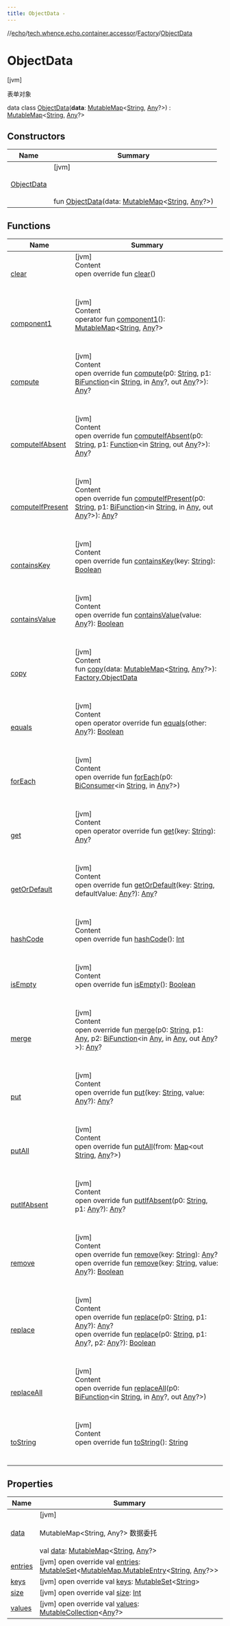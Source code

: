 ```yaml
---
title: ObjectData -
---
```

//[echo](../../../index.md)/[tech.whence.echo.container.accessor](../../index.md)/[Factory](../index.md)/[ObjectData](index.md)



# ObjectData  
 [jvm] 

表单对象

data class [ObjectData](index.md)(**data**: [MutableMap](https://kotlinlang.org/api/latest/jvm/stdlib/kotlin.collections/-mutable-map/index.html)<[String](https://kotlinlang.org/api/latest/jvm/stdlib/kotlin/-string/index.html), [Any](https://kotlinlang.org/api/latest/jvm/stdlib/kotlin/-any/index.html)?>) : [MutableMap](https://kotlinlang.org/api/latest/jvm/stdlib/kotlin.collections/-mutable-map/index.html)<[String](https://kotlinlang.org/api/latest/jvm/stdlib/kotlin/-string/index.html), [Any](https://kotlinlang.org/api/latest/jvm/stdlib/kotlin/-any/index.html)?>    


## Constructors  
  
|  Name|  Summary| 
|---|---|
| [ObjectData](-object-data.md)|  [jvm] <br><br><br><br>fun [ObjectData](-object-data.md)(data: [MutableMap](https://kotlinlang.org/api/latest/jvm/stdlib/kotlin.collections/-mutable-map/index.html)<[String](https://kotlinlang.org/api/latest/jvm/stdlib/kotlin/-string/index.html), [Any](https://kotlinlang.org/api/latest/jvm/stdlib/kotlin/-any/index.html)?>)   <br>


## Functions  
  
|  Name|  Summary| 
|---|---|
| [clear](index.md#kotlin.collections/MutableMap/clear/#/PointingToDeclaration/)| [jvm]  <br>Content  <br>open override fun [clear](index.md#kotlin.collections/MutableMap/clear/#/PointingToDeclaration/)()  <br><br><br>
| [component1](component1.md)| [jvm]  <br>Content  <br>operator fun [component1](component1.md)(): [MutableMap](https://kotlinlang.org/api/latest/jvm/stdlib/kotlin.collections/-mutable-map/index.html)<[String](https://kotlinlang.org/api/latest/jvm/stdlib/kotlin/-string/index.html), [Any](https://kotlinlang.org/api/latest/jvm/stdlib/kotlin/-any/index.html)?>  <br><br><br>
| [compute](index.md#kotlin.collections/MutableMap/compute/#kotlin.String#java.util.function.BiFunction[kotlin.String,kotlin.Any?,kotlin.Any?]/PointingToDeclaration/)| [jvm]  <br>Content  <br>open override fun [compute](index.md#kotlin.collections/MutableMap/compute/#kotlin.String#java.util.function.BiFunction[kotlin.String,kotlin.Any?,kotlin.Any?]/PointingToDeclaration/)(p0: [String](https://kotlinlang.org/api/latest/jvm/stdlib/kotlin/-string/index.html), p1: [BiFunction](https://docs.oracle.com/javase/8/docs/api/java/util/function/BiFunction.html)<in [String](https://kotlinlang.org/api/latest/jvm/stdlib/kotlin/-string/index.html), in [Any](https://kotlinlang.org/api/latest/jvm/stdlib/kotlin/-any/index.html)?, out [Any](https://kotlinlang.org/api/latest/jvm/stdlib/kotlin/-any/index.html)?>): [Any](https://kotlinlang.org/api/latest/jvm/stdlib/kotlin/-any/index.html)?  <br><br><br>
| [computeIfAbsent](index.md#kotlin.collections/MutableMap/computeIfAbsent/#kotlin.String#java.util.function.Function[kotlin.String,kotlin.Any?]/PointingToDeclaration/)| [jvm]  <br>Content  <br>open override fun [computeIfAbsent](index.md#kotlin.collections/MutableMap/computeIfAbsent/#kotlin.String#java.util.function.Function[kotlin.String,kotlin.Any?]/PointingToDeclaration/)(p0: [String](https://kotlinlang.org/api/latest/jvm/stdlib/kotlin/-string/index.html), p1: [Function](https://docs.oracle.com/javase/8/docs/api/java/util/function/Function.html)<in [String](https://kotlinlang.org/api/latest/jvm/stdlib/kotlin/-string/index.html), out [Any](https://kotlinlang.org/api/latest/jvm/stdlib/kotlin/-any/index.html)?>): [Any](https://kotlinlang.org/api/latest/jvm/stdlib/kotlin/-any/index.html)?  <br><br><br>
| [computeIfPresent](index.md#kotlin.collections/MutableMap/computeIfPresent/#kotlin.String#java.util.function.BiFunction[kotlin.String,kotlin.Any,kotlin.Any?]/PointingToDeclaration/)| [jvm]  <br>Content  <br>open override fun [computeIfPresent](index.md#kotlin.collections/MutableMap/computeIfPresent/#kotlin.String#java.util.function.BiFunction[kotlin.String,kotlin.Any,kotlin.Any?]/PointingToDeclaration/)(p0: [String](https://kotlinlang.org/api/latest/jvm/stdlib/kotlin/-string/index.html), p1: [BiFunction](https://docs.oracle.com/javase/8/docs/api/java/util/function/BiFunction.html)<in [String](https://kotlinlang.org/api/latest/jvm/stdlib/kotlin/-string/index.html), in [Any](https://kotlinlang.org/api/latest/jvm/stdlib/kotlin/-any/index.html), out [Any](https://kotlinlang.org/api/latest/jvm/stdlib/kotlin/-any/index.html)?>): [Any](https://kotlinlang.org/api/latest/jvm/stdlib/kotlin/-any/index.html)?  <br><br><br>
| [containsKey](index.md#kotlin.collections/Map/containsKey/#kotlin.String/PointingToDeclaration/)| [jvm]  <br>Content  <br>open override fun [containsKey](index.md#kotlin.collections/Map/containsKey/#kotlin.String/PointingToDeclaration/)(key: [String](https://kotlinlang.org/api/latest/jvm/stdlib/kotlin/-string/index.html)): [Boolean](https://kotlinlang.org/api/latest/jvm/stdlib/kotlin/-boolean/index.html)  <br><br><br>
| [containsValue](index.md#kotlin.collections/Map/containsValue/#kotlin.Any?/PointingToDeclaration/)| [jvm]  <br>Content  <br>open override fun [containsValue](index.md#kotlin.collections/Map/containsValue/#kotlin.Any?/PointingToDeclaration/)(value: [Any](https://kotlinlang.org/api/latest/jvm/stdlib/kotlin/-any/index.html)?): [Boolean](https://kotlinlang.org/api/latest/jvm/stdlib/kotlin/-boolean/index.html)  <br><br><br>
| [copy](copy.md)| [jvm]  <br>Content  <br>fun [copy](copy.md)(data: [MutableMap](https://kotlinlang.org/api/latest/jvm/stdlib/kotlin.collections/-mutable-map/index.html)<[String](https://kotlinlang.org/api/latest/jvm/stdlib/kotlin/-string/index.html), [Any](https://kotlinlang.org/api/latest/jvm/stdlib/kotlin/-any/index.html)?>): [Factory.ObjectData](index.md)  <br><br><br>
| [equals](../../../tech.whence.echo.webclient.response.exception/-response-unrecognized-exception/index.md#kotlin/Any/equals/#kotlin.Any?/PointingToDeclaration/)| [jvm]  <br>Content  <br>open operator override fun [equals](../../../tech.whence.echo.webclient.response.exception/-response-unrecognized-exception/index.md#kotlin/Any/equals/#kotlin.Any?/PointingToDeclaration/)(other: [Any](https://kotlinlang.org/api/latest/jvm/stdlib/kotlin/-any/index.html)?): [Boolean](https://kotlinlang.org/api/latest/jvm/stdlib/kotlin/-boolean/index.html)  <br><br><br>
| [forEach](index.md#kotlin.collections/Map/forEach/#java.util.function.BiConsumer[kotlin.String,kotlin.Any?]/PointingToDeclaration/)| [jvm]  <br>Content  <br>open override fun [forEach](index.md#kotlin.collections/Map/forEach/#java.util.function.BiConsumer[kotlin.String,kotlin.Any?]/PointingToDeclaration/)(p0: [BiConsumer](https://docs.oracle.com/javase/8/docs/api/java/util/function/BiConsumer.html)<in [String](https://kotlinlang.org/api/latest/jvm/stdlib/kotlin/-string/index.html), in [Any](https://kotlinlang.org/api/latest/jvm/stdlib/kotlin/-any/index.html)?>)  <br><br><br>
| [get](index.md#kotlin.collections/Map/get/#kotlin.String/PointingToDeclaration/)| [jvm]  <br>Content  <br>open operator override fun [get](index.md#kotlin.collections/Map/get/#kotlin.String/PointingToDeclaration/)(key: [String](https://kotlinlang.org/api/latest/jvm/stdlib/kotlin/-string/index.html)): [Any](https://kotlinlang.org/api/latest/jvm/stdlib/kotlin/-any/index.html)?  <br><br><br>
| [getOrDefault](index.md#kotlin.collections/Map/getOrDefault/#kotlin.String#kotlin.Any?/PointingToDeclaration/)| [jvm]  <br>Content  <br>open override fun [getOrDefault](index.md#kotlin.collections/Map/getOrDefault/#kotlin.String#kotlin.Any?/PointingToDeclaration/)(key: [String](https://kotlinlang.org/api/latest/jvm/stdlib/kotlin/-string/index.html), defaultValue: [Any](https://kotlinlang.org/api/latest/jvm/stdlib/kotlin/-any/index.html)?): [Any](https://kotlinlang.org/api/latest/jvm/stdlib/kotlin/-any/index.html)?  <br><br><br>
| [hashCode](../../../tech.whence.echo.webclient.response.exception/-response-unrecognized-exception/index.md#kotlin/Any/hashCode/#/PointingToDeclaration/)| [jvm]  <br>Content  <br>open override fun [hashCode](../../../tech.whence.echo.webclient.response.exception/-response-unrecognized-exception/index.md#kotlin/Any/hashCode/#/PointingToDeclaration/)(): [Int](https://kotlinlang.org/api/latest/jvm/stdlib/kotlin/-int/index.html)  <br><br><br>
| [isEmpty](index.md#kotlin.collections/Map/isEmpty/#/PointingToDeclaration/)| [jvm]  <br>Content  <br>open override fun [isEmpty](index.md#kotlin.collections/Map/isEmpty/#/PointingToDeclaration/)(): [Boolean](https://kotlinlang.org/api/latest/jvm/stdlib/kotlin/-boolean/index.html)  <br><br><br>
| [merge](index.md#kotlin.collections/MutableMap/merge/#kotlin.String#kotlin.Any#java.util.function.BiFunction[kotlin.Any,kotlin.Any,kotlin.Any?]/PointingToDeclaration/)| [jvm]  <br>Content  <br>open override fun [merge](index.md#kotlin.collections/MutableMap/merge/#kotlin.String#kotlin.Any#java.util.function.BiFunction[kotlin.Any,kotlin.Any,kotlin.Any?]/PointingToDeclaration/)(p0: [String](https://kotlinlang.org/api/latest/jvm/stdlib/kotlin/-string/index.html), p1: [Any](https://kotlinlang.org/api/latest/jvm/stdlib/kotlin/-any/index.html), p2: [BiFunction](https://docs.oracle.com/javase/8/docs/api/java/util/function/BiFunction.html)<in [Any](https://kotlinlang.org/api/latest/jvm/stdlib/kotlin/-any/index.html), in [Any](https://kotlinlang.org/api/latest/jvm/stdlib/kotlin/-any/index.html), out [Any](https://kotlinlang.org/api/latest/jvm/stdlib/kotlin/-any/index.html)?>): [Any](https://kotlinlang.org/api/latest/jvm/stdlib/kotlin/-any/index.html)?  <br><br><br>
| [put](index.md#kotlin.collections/MutableMap/put/#kotlin.String#kotlin.Any?/PointingToDeclaration/)| [jvm]  <br>Content  <br>open override fun [put](index.md#kotlin.collections/MutableMap/put/#kotlin.String#kotlin.Any?/PointingToDeclaration/)(key: [String](https://kotlinlang.org/api/latest/jvm/stdlib/kotlin/-string/index.html), value: [Any](https://kotlinlang.org/api/latest/jvm/stdlib/kotlin/-any/index.html)?): [Any](https://kotlinlang.org/api/latest/jvm/stdlib/kotlin/-any/index.html)?  <br><br><br>
| [putAll](index.md#kotlin.collections/MutableMap/putAll/#kotlin.collections.Map[kotlin.String,kotlin.Any?]/PointingToDeclaration/)| [jvm]  <br>Content  <br>open override fun [putAll](index.md#kotlin.collections/MutableMap/putAll/#kotlin.collections.Map[kotlin.String,kotlin.Any?]/PointingToDeclaration/)(from: [Map](https://kotlinlang.org/api/latest/jvm/stdlib/kotlin.collections/-map/index.html)<out [String](https://kotlinlang.org/api/latest/jvm/stdlib/kotlin/-string/index.html), [Any](https://kotlinlang.org/api/latest/jvm/stdlib/kotlin/-any/index.html)?>)  <br><br><br>
| [putIfAbsent](index.md#kotlin.collections/MutableMap/putIfAbsent/#kotlin.String#kotlin.Any?/PointingToDeclaration/)| [jvm]  <br>Content  <br>open override fun [putIfAbsent](index.md#kotlin.collections/MutableMap/putIfAbsent/#kotlin.String#kotlin.Any?/PointingToDeclaration/)(p0: [String](https://kotlinlang.org/api/latest/jvm/stdlib/kotlin/-string/index.html), p1: [Any](https://kotlinlang.org/api/latest/jvm/stdlib/kotlin/-any/index.html)?): [Any](https://kotlinlang.org/api/latest/jvm/stdlib/kotlin/-any/index.html)?  <br><br><br>
| [remove](index.md#kotlin.collections/MutableMap/remove/#kotlin.String/PointingToDeclaration/)| [jvm]  <br>Content  <br>open override fun [remove](index.md#kotlin.collections/MutableMap/remove/#kotlin.String/PointingToDeclaration/)(key: [String](https://kotlinlang.org/api/latest/jvm/stdlib/kotlin/-string/index.html)): [Any](https://kotlinlang.org/api/latest/jvm/stdlib/kotlin/-any/index.html)?  <br>open override fun [remove](index.md#kotlin.collections/MutableMap/remove/#kotlin.String#kotlin.Any?/PointingToDeclaration/)(key: [String](https://kotlinlang.org/api/latest/jvm/stdlib/kotlin/-string/index.html), value: [Any](https://kotlinlang.org/api/latest/jvm/stdlib/kotlin/-any/index.html)?): [Boolean](https://kotlinlang.org/api/latest/jvm/stdlib/kotlin/-boolean/index.html)  <br><br><br>
| [replace](index.md#kotlin.collections/MutableMap/replace/#kotlin.String#kotlin.Any?/PointingToDeclaration/)| [jvm]  <br>Content  <br>open override fun [replace](index.md#kotlin.collections/MutableMap/replace/#kotlin.String#kotlin.Any?/PointingToDeclaration/)(p0: [String](https://kotlinlang.org/api/latest/jvm/stdlib/kotlin/-string/index.html), p1: [Any](https://kotlinlang.org/api/latest/jvm/stdlib/kotlin/-any/index.html)?): [Any](https://kotlinlang.org/api/latest/jvm/stdlib/kotlin/-any/index.html)?  <br>open override fun [replace](index.md#kotlin.collections/MutableMap/replace/#kotlin.String#kotlin.Any?#kotlin.Any?/PointingToDeclaration/)(p0: [String](https://kotlinlang.org/api/latest/jvm/stdlib/kotlin/-string/index.html), p1: [Any](https://kotlinlang.org/api/latest/jvm/stdlib/kotlin/-any/index.html)?, p2: [Any](https://kotlinlang.org/api/latest/jvm/stdlib/kotlin/-any/index.html)?): [Boolean](https://kotlinlang.org/api/latest/jvm/stdlib/kotlin/-boolean/index.html)  <br><br><br>
| [replaceAll](index.md#kotlin.collections/MutableMap/replaceAll/#java.util.function.BiFunction[kotlin.String,kotlin.Any?,kotlin.Any?]/PointingToDeclaration/)| [jvm]  <br>Content  <br>open override fun [replaceAll](index.md#kotlin.collections/MutableMap/replaceAll/#java.util.function.BiFunction[kotlin.String,kotlin.Any?,kotlin.Any?]/PointingToDeclaration/)(p0: [BiFunction](https://docs.oracle.com/javase/8/docs/api/java/util/function/BiFunction.html)<in [String](https://kotlinlang.org/api/latest/jvm/stdlib/kotlin/-string/index.html), in [Any](https://kotlinlang.org/api/latest/jvm/stdlib/kotlin/-any/index.html)?, out [Any](https://kotlinlang.org/api/latest/jvm/stdlib/kotlin/-any/index.html)?>)  <br><br><br>
| [toString](../../../tech.whence.echo.webclient.response.exception/-response-unrecognized-exception/index.md#kotlin/Any/toString/#/PointingToDeclaration/)| [jvm]  <br>Content  <br>open override fun [toString](../../../tech.whence.echo.webclient.response.exception/-response-unrecognized-exception/index.md#kotlin/Any/toString/#/PointingToDeclaration/)(): [String](https://kotlinlang.org/api/latest/jvm/stdlib/kotlin/-string/index.html)  <br><br><br>


## Properties  
  
|  Name|  Summary| 
|---|---|
| [data](index.md#tech.whence.echo.container.accessor/Factory.ObjectData/data/#/PointingToDeclaration/)|  [jvm] <br><br>MutableMap<String, Any?> 数据委托<br><br>val [data](index.md#tech.whence.echo.container.accessor/Factory.ObjectData/data/#/PointingToDeclaration/): [MutableMap](https://kotlinlang.org/api/latest/jvm/stdlib/kotlin.collections/-mutable-map/index.html)<[String](https://kotlinlang.org/api/latest/jvm/stdlib/kotlin/-string/index.html), [Any](https://kotlinlang.org/api/latest/jvm/stdlib/kotlin/-any/index.html)?>   <br>
| [entries](index.md#tech.whence.echo.container.accessor/Factory.ObjectData/entries/#/PointingToDeclaration/)|  [jvm] open override val [entries](index.md#tech.whence.echo.container.accessor/Factory.ObjectData/entries/#/PointingToDeclaration/): [MutableSet](https://kotlinlang.org/api/latest/jvm/stdlib/kotlin.collections/-mutable-set/index.html)<[MutableMap.MutableEntry](https://kotlinlang.org/api/latest/jvm/stdlib/kotlin.collections/-mutable-map/-mutable-entry/index.html)<[String](https://kotlinlang.org/api/latest/jvm/stdlib/kotlin/-string/index.html), [Any](https://kotlinlang.org/api/latest/jvm/stdlib/kotlin/-any/index.html)?>>   <br>
| [keys](index.md#tech.whence.echo.container.accessor/Factory.ObjectData/keys/#/PointingToDeclaration/)|  [jvm] open override val [keys](index.md#tech.whence.echo.container.accessor/Factory.ObjectData/keys/#/PointingToDeclaration/): [MutableSet](https://kotlinlang.org/api/latest/jvm/stdlib/kotlin.collections/-mutable-set/index.html)<[String](https://kotlinlang.org/api/latest/jvm/stdlib/kotlin/-string/index.html)>   <br>
| [size](index.md#tech.whence.echo.container.accessor/Factory.ObjectData/size/#/PointingToDeclaration/)|  [jvm] open override val [size](index.md#tech.whence.echo.container.accessor/Factory.ObjectData/size/#/PointingToDeclaration/): [Int](https://kotlinlang.org/api/latest/jvm/stdlib/kotlin/-int/index.html)   <br>
| [values](index.md#tech.whence.echo.container.accessor/Factory.ObjectData/values/#/PointingToDeclaration/)|  [jvm] open override val [values](index.md#tech.whence.echo.container.accessor/Factory.ObjectData/values/#/PointingToDeclaration/): [MutableCollection](https://kotlinlang.org/api/latest/jvm/stdlib/kotlin.collections/-mutable-collection/index.html)<[Any](https://kotlinlang.org/api/latest/jvm/stdlib/kotlin/-any/index.html)?>   <br>

